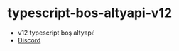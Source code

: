 # typescript-bos-altyapi-v12
   - v12 typescript boş altyapı!
   - [Discord](https://discord.gg/SGdy3jtMCB)
